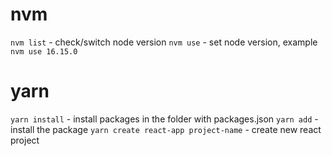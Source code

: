 # nvm 
`nvm list` - check/switch node version
`nvm use` - set node version, example `nvm use 16.15.0`

# yarn 
`yarn install` - install packages in the folder with packages.json
`yarn add` - install the package
`yarn create react-app project-name` - create new react project



